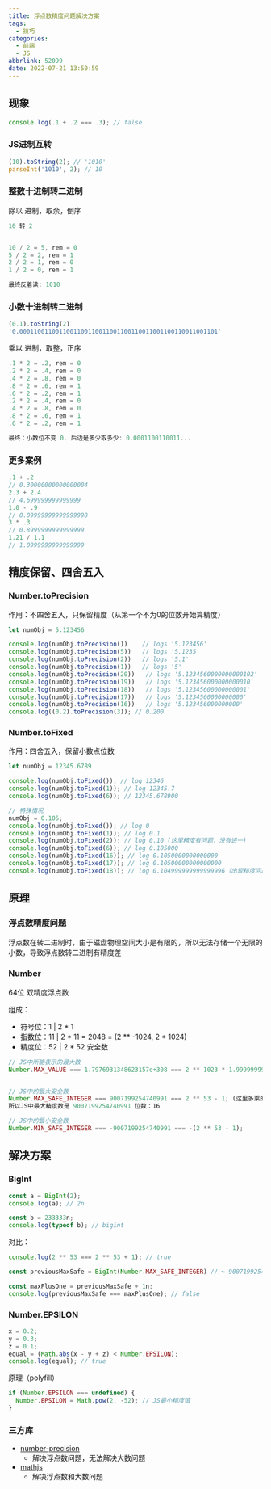 ```yaml
---
title: 浮点数精度问题解决方案
tags:
  - 技巧
categories:
  - 前端
  - JS
abbrlink: 52099
date: 2022-07-21 13:50:59
---
```


## 现象

```javascript
console.log(.1 + .2 === .3); // false
```

<!-- more -->

### JS进制互转

```javascript
(10).toString(2); // '1010'
parseInt('1010', 2); // 10
```

### 整数十进制转二进制

除以 进制，取余，倒序

```javascript
10 转 2


10 / 2 = 5, rem = 0
5 / 2 = 2, rem = 1
2 / 2 = 1, rem = 0
1 / 2 = 0, rem = 1

最终反着读: 1010
```

### 小数十进制转二进制

```javascript
(0.1).toString(2)
'0.0001100110011001100110011001100110011001100110011001101'
```

乘以 进制，取整，正序

```javascript
.1 * 2 = .2, rem = 0
.2 * 2 = .4, rem = 0
.4 * 2 = .8, rem = 0
.8 * 2 = .6, rem = 1
.6 * 2 = .2, rem = 1
.2 * 2 = .4, rem = 0
.4 * 2 = .8, rem = 0
.8 * 2 = .6, rem = 1
.6 * 2 = .2, rem = 1

最终：小数位不变 0. 后边是多少取多少: 0.0001100110011...
```

### 更多案例

```javascript
.1 + .2
// 0.30000000000000004
2.3 + 2.4
// 4.699999999999999
1.0 - .9
// 0.09999999999999998
3 * .3
// 0.8999999999999999
1.21 / 1.1
// 1.0999999999999999
```

## 精度保留、四舍五入

### Number.toPrecision

作用：不四舍五入，只保留精度（从第一个不为0的位数开始算精度）

```javascript
let numObj = 5.123456

console.log(numObj.toPrecision())    // logs '5.123456'
console.log(numObj.toPrecision(5))   // logs '5.1235'
console.log(numObj.toPrecision(2))   // logs '5.1'
console.log(numObj.toPrecision(1))   // logs '5'
console.log(numObj.toPrecision(20))   // logs '5.1234560000000000102'
console.log(numObj.toPrecision(19))   // logs '5.123456000000000010'
console.log(numObj.toPrecision(18))   // logs '5.12345600000000001'
console.log(numObj.toPrecision(17))   // logs '5.1234560000000000'
console.log(numObj.toPrecision(16))   // logs '5.123456000000000'
console.log((0.2).toPrecision(3)); // 0.200
```

### Number.toFixed

作用：四舍五入，保留小数点位数

```javascript
let numObj = 12345.6789

console.log(numObj.toFixed()); // log 12346
console.log(numObj.toFixed(1)); // log 12345.7
console.log(numObj.toFixed(6)); // 12345.678900

// 特殊情况
numObj = 0.105;
console.log(numObj.toFixed()); // log 0
console.log(numObj.toFixed(1)); // log 0.1
console.log(numObj.toFixed(2)); // log 0.10 (这里精度有问题，没有进一)
console.log(numObj.toFixed(6)); // log 0.105000
console.log(numObj.toFixed(16)); // log 0.1050000000000000
console.log(numObj.toFixed(17)); // log 0.10500000000000000
console.log(numObj.toFixed(18)); // log 0.104999999999999996（出现精度问题了）
```

## 原理

### 浮点数精度问题

浮点数在转二进制时，由于磁盘物理空间大小是有限的，所以无法存储一个无限的小数，导致浮点数转二进制有精度差

### Number

64位 双精度浮点数

组成：

- 符号位：1			| 		2 * 1
- 指数位：11			| 		2 * 11 = 2048 = (2 ** -1024, 2 * 1024)
- 精度位：52			| 		2 * 52		安全数

```javascript
// JS中所能表示的最大数
Number.MAX_VALUE === 1.7976931348623157e+308 === 2 ** 1023 * 1.999999999999999;


// JS中的最大安全数
Number.MAX_SAFE_INTEGER === 9007199254740991 === 2 ** 53 - 1; (这里多乘的2是符号位)
所以JS中最大精度数是 9007199254740991 位数：16

// JS中的最小安全数
Number.MIN_SAFE_INTEGER === -9007199254740991 === -(2 ** 53 - 1);
```

## 解决方案

### BigInt

```javascript
const a = BigInt(2);
console.log(a); // 2n

const b = 233333n;
console.log(typeof b); // bigint
```

对比：

```javascript
console.log(2 ** 53 === 2 ** 53 + 1); // true

const previousMaxSafe = BigInt(Number.MAX_SAFE_INTEGER) // ↪ 9007199254740991n

const maxPlusOne = previousMaxSafe + 1n;
console.log(previousMaxSafe === maxPlusOne); // false
```

### Number.EPSILON

```javascript
x = 0.2;
y = 0.3;
z = 0.1;
equal = (Math.abs(x - y + z) < Number.EPSILON);
console.log(equal); // true
```

原理（polyfill）

```javascript
if (Number.EPSILON === undefined) {
  Number.EPSILON = Math.pow(2, -52); // JS最小精度值
}
```

### 三方库

- [number-precision](https://www.npmjs.com/package/number-precision)
  - 解决浮点数问题，无法解决大数问题
- [mathjs](https://www.npmjs.com/package/mathjs)
  - 解决浮点数和大数问题